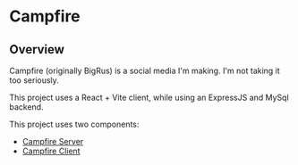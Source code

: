 # Campfire
## Overview

Campfire (originally BigRus) is a social media I'm making. I'm not taking it too seriously.

This project uses a React + Vite client, while using an ExpressJS and MySql backend.

This project uses two components:
- [Campfire Server](https://github.com/rflare/CampfireServer.git)
- [Campfire Client](https://github.com/rflare/CampfireClient.git)
